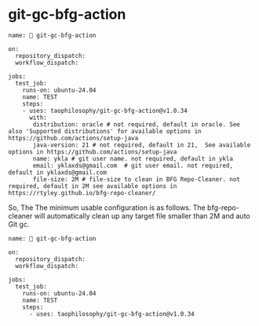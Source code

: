 # git-gc-bfg-action

```
name: 🔗 git-gc-bfg-action

on:
  repository_dispatch:
  workflow_dispatch:

jobs:
  test_job:
    runs-on: ubuntu-24.04
    name: TEST
    steps:
    - uses: taophilosophy/git-gc-bfg-action@v1.0.34
      with:
       distribution: oracle # not required, default in oracle. See also 'Supported distributions' for available options in https://github.com/actions/setup-java
       java-version: 21 # not required, default in 21,  See available options in https://github.com/actions/setup-java
       name: ykla # git user name. not required, default in ykla	  
       email: yklaxds@gmail.com  # git user email. not required, default in yklaxds@gmail.com
       file-size: 2M # file-size to clean in BFG Repo-Cleaner. not required, default in 2M see available options in https://rtyley.github.io/bfg-repo-cleaner/ 
```

So, The The minimum usable configuration is as follows. The bfg-repo-cleaner will automatically clean up any target file smaller than 2M and auto Git gc.

```
name: 🔗 git-gc-bfg-action

on:
  repository_dispatch:
  workflow_dispatch:

jobs:
  test_job:
    runs-on: ubuntu-24.04
    name: TEST
    steps:
      - uses: taophilosophy/git-gc-bfg-action@v1.0.34
```
